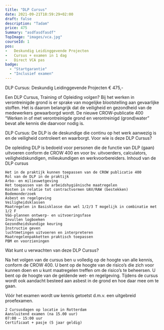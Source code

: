 ```yaml
---
title: "DLP Cursus"
date: 2021-09-21T18:59:29+02:00
draft: false
description: "Tadam"
price: 475
Summary: "asdfasdfasdf"
TopImage: "images/vca.jpg"
courseId: 1
pos:
-   Deskundig Leidinggevende Projecten
-   Cursus + examen in 1 dag
-   Direct VCA pas
badge:
  - "Startgarantie"
  - "Inclusief examen"
--- 
```

 
 DLP Cursus: Deskundig Leidinggevende Projecten
€ 475,-

Een DLP Cursus, Training of Opleiding volgen? Bij het werken in verontreinigde grond is er sprake van mogelijke blootstelling aan gevaarlijke stoffen. Het is daarom belangrijk dat de veiligheid en gezondheid van de medewerkers gewaarborgd wordt. De nieuwe CROW-publicatie 400 “Werken in of met verontreinigde grond en verontreinigd (grond)water” bevat alle kennis die daarvoor nodig is.

DLP Cursus: De DLP is de deskundige die continu op het werk aanwezig is en de veiligheid controleert en waarborgt.
Voor wie is deze DLP Cursus?

De opleiding DLP is bedoeld voor personen die de functie van DLP (gaan) uitvoeren conform de CROW 400 en voor bv. uitvoerders, calculators, veiligheidskundigen, milieukundigen en werkvoorbereiders.
Inhoud van de DLP cursus

    Het in de praktijk kunnen toepassen van de CROW publicatie 400
    Rol van de DLP in de praktijk
    Arbo- en milieuwetgeving
    Het toepassen van de arbeidshygiënische maatregelen
    Kosten in relatie tot contractvormen UAV/RAW (bestekken)
    Bodemonderzoek
    Asbest en regelgeving
    Veiligheidsklassen
    Maatregelen in Basisklasse dan wel 1/2/3 T mogelijk in combinatie met 1/2 F
    V&G-plannen ontwerp- en uitvoeringsfase
    Invullen logboeken
    Gezondheidskundige keuring
    Instructie geven
    luchtmetingen uitvoeren en interpreteren
    Maatregelenpakketten praktisch toepassen
    PBM en voorzieningen

Wat kunt u verwachten van deze DLP Cursus?

Na het volgen van de cursus ben u volledig op de hoogte van alle kennis, conform de CROW 400. U bent op de hoogte van de risico’s die zich voor kunnen doen en u kunt maatregelen treffen om de risico’s te beheersen. U bent op de hoogte van de geldende wet- en regelgeving. Tijdens de cursus wordt ook aandacht besteed aan asbest in de grond en hoe daar mee om te gaan.

Vóór het examen wordt uw kennis getoetst d.m.v. een uitgebreid proefexamen.

    2 Cursusdagen op locatie in Rotterdam
    Aansluitend examen (na 15.00 uur)
    07:00 – 15:00 uur
    Certificaat + pasje (5 jaar geldig)

